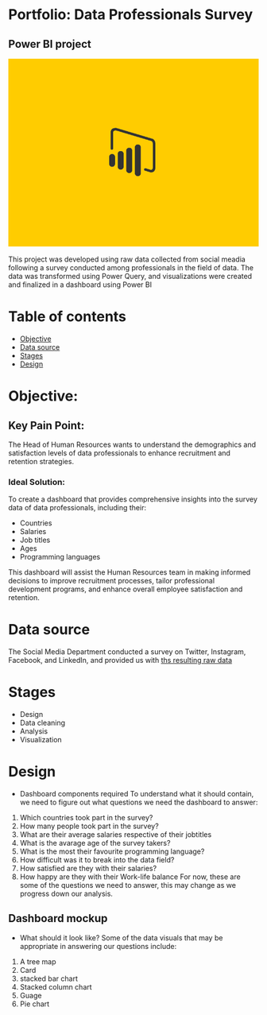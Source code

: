 # Portfolio: Data Professionals Survey

## Power BI project

![powerbi_image](assets/images/powerbi_icon.gif.gif)

This project was developed using raw data collected from social meadia following a survey conducted among professionals in the field of data. The data was transformed using Power Query, and visualizations were created and finalized in a dashboard using Power BI
# Table of contents

- [Objective](#objective)
- [Data source](#data_source)
- [Stages](#stages)
- [Design](#design)
 
# Objective:

## Key Pain Point:
The Head of Human Resources wants to understand the demographics and satisfaction levels of data professionals to enhance recruitment and retention strategies.

### Ideal Solution:
To create a dashboard that provides comprehensive insights into the survey data of data professionals, including their:

   * Countries 
   * Salaries
   * Job titles
   * Ages
   * Programming languages

This dashboard will assist the Human Resources team in making informed decisions to improve recruitment processes, tailor professional development programs, and enhance overall employee satisfaction and retention.

# Data source

The Social Media Department conducted a survey on Twitter, Instagram, Facebook, and LinkedIn, and provided us with [ths resulting raw data](https://github.com/EthelChila01/Data-Professional-Survey-Breakdown/tree/main/assets/dataset)

# Stages

* Design
* Data cleaning
* Analysis
* Visualization

# Design
   *  Dashboard components required
To understand what it should contain, we need to figure out what questions we need the dashboard to answer:
   1. Which countries took part in the survey?
   2. How many people took part in the survey?
   3. What are their average salaries respective of their jobtitles
   4. What is the avarage age of the survey takers?
   5. What is the most their favourite programming language?
   6. How difficult was it to break into the data field?
   7. How satisfied are they with their salaries?
   8. How happy are they with their Work-life balance
For now, these are some of the questions we need to answer, this may change as we progress down our analysis.

## Dashboard mockup
   *  What should it look like?
Some of the data visuals that may be appropriate in answering our questions include:
   1.  A tree map
   2.  Card
   3.  stacked bar chart
   4.  Stacked column chart
   5.  Guage
   6.  Pie chart





